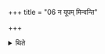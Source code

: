 +++
title = "06 न यूपम् मिन्वन्ति"

+++

<details><summary>थिते</summary>

न यूपं मिन्वन्ति । नोत्तरवेदिमुपवपन्ति ६
</details>
